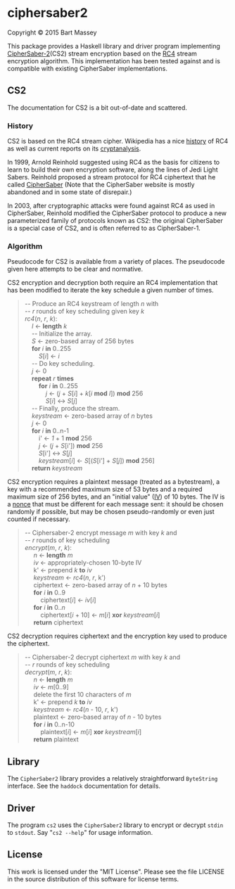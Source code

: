 # ciphersaber2
Copyright © 2015 Bart Massey

This package provides a Haskell library and driver program
implementing [CipherSaber-2](http://ciphersaber.gurus.org/)(CS2)
stream encryption based on the
[RC4](http://en.wikipedia.org/wiki/RC4) stream encryption
algorithm. This implementation has been tested against and
is compatible with existing CipherSaber implementations.

## CS2

The documentation for CS2 is a bit out-of-date and
scattered.

### History

CS2 is based on the RC4 stream cipher.  Wikipedia
has a nice
[history](http://en.wikipedia.org/wiki/RC4#History) of RC4
as well as current reports on its
[cryptanalysis](http://en.wikipedia.org/wiki/RC4#Security).

In 1999, Arnold Reinhold suggested using RC4 as the basis
for citizens to learn to build their own encryption
software, along the lines of Jedi Light Sabers. Reinhold
proposed a stream protocol for RC4 ciphertext that he called
[CipherSaber](http://ciphersaber.gurs.org) (Note that the CipherSaber
website is mostly abandoned and in some state of disrepair.)

In 2003, after cryptographic attacks were found against RC4
as used in CipherSaber, Reinhold modified the CipherSaber
protocol to produce a new parameterized family of protocols
known as CS2: the original CipherSaber is a
special case of CS2, and is often referred to as
CipherSaber-1.

### Algorithm

Pseudocode for CS2 is available from a variety of
places. The pseudocode given here attempts to be clear and
normative.

CS2 encryption and decryption both require an RC4
implementation that has been modified to iterate the key
schedule a given number of times.

<!-- This pseudocode translated from rc4.pseu by pseuf -->

>   
> --&nbsp;Produce an RC4 keystream of length&nbsp;*n*&nbsp;with  
> --&nbsp;*r*&nbsp;rounds of key scheduling given key&nbsp;*k*  
> *rc4*(*n*,&nbsp;*r*,&nbsp;*k*):  
> &nbsp;&nbsp;&nbsp;&nbsp;*l*&nbsp;&#8592;&nbsp;**length**&nbsp;*k*  
> &nbsp;&nbsp;&nbsp;&nbsp;--&nbsp;Initialize&nbsp;the&nbsp;array.  
> &nbsp;&nbsp;&nbsp;&nbsp;*S*&nbsp;&#8592;&nbsp;zero-based array of 256 bytes  
> &nbsp;&nbsp;&nbsp;&nbsp;**for**&nbsp;*i*&nbsp;**in**&nbsp;0..255  
> &nbsp;&nbsp;&nbsp;&nbsp;&nbsp;&nbsp;&nbsp;&nbsp;*S*[*i*]&nbsp;&#8592;&nbsp;*i*  
> &nbsp;&nbsp;&nbsp;&nbsp;--&nbsp;Do&nbsp;key&nbsp;scheduling.  
> &nbsp;&nbsp;&nbsp;&nbsp;*j*&nbsp;&#8592;&nbsp;0  
> &nbsp;&nbsp;&nbsp;&nbsp;**repeat**&nbsp;*r*&nbsp;**times**  
> &nbsp;&nbsp;&nbsp;&nbsp;&nbsp;&nbsp;&nbsp;&nbsp;**for**&nbsp;*i*&nbsp;**in**&nbsp;0..255  
> &nbsp;&nbsp;&nbsp;&nbsp;&nbsp;&nbsp;&nbsp;&nbsp;&nbsp;&nbsp;&nbsp;&nbsp;*j*&nbsp;&#8592;&nbsp;(*j*&nbsp;+&nbsp;*S*[*i*]&nbsp;+&nbsp;*k*[*i*&nbsp;**mod**&nbsp;*l*])&nbsp;**mod**&nbsp;256  
> &nbsp;&nbsp;&nbsp;&nbsp;&nbsp;&nbsp;&nbsp;&nbsp;&nbsp;&nbsp;&nbsp;&nbsp;*S*[*i*]&nbsp;<->&nbsp;*S*[*j*]  
> &nbsp;&nbsp;&nbsp;&nbsp;--&nbsp;Finally,&nbsp;produce&nbsp;the&nbsp;stream.  
> &nbsp;&nbsp;&nbsp;&nbsp;*keystream*&nbsp;&#8592;&nbsp;zero-based array of&nbsp;*n*&nbsp;bytes  
> &nbsp;&nbsp;&nbsp;&nbsp;*j*&nbsp;&#8592;&nbsp;0  
> &nbsp;&nbsp;&nbsp;&nbsp;**for**&nbsp;*i*&nbsp;**in**&nbsp;0..n-1  
> &nbsp;&nbsp;&nbsp;&nbsp;&nbsp;&nbsp;&nbsp;&nbsp;i'&nbsp;&#8592;&nbsp;*1* + 1&nbsp;**mod**&nbsp;256  
> &nbsp;&nbsp;&nbsp;&nbsp;&nbsp;&nbsp;&nbsp;&nbsp;*j*&nbsp;&#8592;&nbsp;(*j*&nbsp;+&nbsp;*S*[i'])&nbsp;**mod**&nbsp;256  
> &nbsp;&nbsp;&nbsp;&nbsp;&nbsp;&nbsp;&nbsp;&nbsp;*S*[i']&nbsp;<->&nbsp;*S*[*j*]  
> &nbsp;&nbsp;&nbsp;&nbsp;&nbsp;&nbsp;&nbsp;&nbsp;*keystream*[*i*]&nbsp;&#8592;&nbsp;*S*[(*S*[i']&nbsp;+&nbsp;*S*[*j*])&nbsp;**mod**&nbsp;256]  
> &nbsp;&nbsp;&nbsp;&nbsp;**return**&nbsp;*keystream*  

<!-- End of pseuf translation of rc4.pseu -->

CS2 encryption requires a plaintext message (treated as a
bytestream), a key with a recommended maximum size of 53
bytes and a required maximum size of 256 bytes, and an
"initial value"
([IV](http://en.wikipedia.org/wiki/Initialization_vector))
of 10 bytes. The IV is a
[nonce](http://en.wikipedia.org/wiki/Cryptographic_nonce)
that must be different for each message sent: it should be
chosen randomly if possible, but may be chosen
pseudo-randomly or even just counted if necessary.

<!-- This pseudocode translated from encrypt.pseu by pseuf -->

>   
> --&nbsp;Ciphersaber-2 encrypt message&nbsp;*m*&nbsp;with key&nbsp;*k*&nbsp;and  
> --&nbsp;*r*&nbsp;rounds of key scheduling  
> *encrypt*(*m*,&nbsp;*r*,&nbsp;*k*):  
> &nbsp;&nbsp;&nbsp;&nbsp;&nbsp;*n*&nbsp;&#8592;&nbsp;**length**&nbsp;*m*  
> &nbsp;&nbsp;&nbsp;&nbsp;&nbsp;*iv*&nbsp;&#8592;&nbsp;appropriately-chosen 10-byte IV  
> &nbsp;&nbsp;&nbsp;&nbsp;&nbsp;k'&nbsp;&#8592;&nbsp;prepend&nbsp;*k*&nbsp;**to**&nbsp;*iv*  
> &nbsp;&nbsp;&nbsp;&nbsp;&nbsp;*keystream*&nbsp;&#8592;&nbsp;*rc4*(*n*,&nbsp;*r*,&nbsp;k')  
> &nbsp;&nbsp;&nbsp;&nbsp;&nbsp;ciphertext&nbsp;&#8592;&nbsp;zero-based array of&nbsp;*n*&nbsp;+&nbsp;10&nbsp;bytes  
> &nbsp;&nbsp;&nbsp;&nbsp;&nbsp;**for**&nbsp;*i*&nbsp;**in**&nbsp;0..9  
> &nbsp;&nbsp;&nbsp;&nbsp;&nbsp;&nbsp;&nbsp;&nbsp;&nbsp;ciphertext[*i*]&nbsp;&#8592;&nbsp;*iv*[*i*]  
> &nbsp;&nbsp;&nbsp;&nbsp;&nbsp;**for**&nbsp;*i*&nbsp;**in**&nbsp;0..*n*  
> &nbsp;&nbsp;&nbsp;&nbsp;&nbsp;&nbsp;&nbsp;&nbsp;&nbsp;ciphertext[*i*&nbsp;+&nbsp;10]&nbsp;&#8592;&nbsp;*m*[*i*]&nbsp;**xor**&nbsp;*keystream*[*i*]  
> &nbsp;&nbsp;&nbsp;&nbsp;&nbsp;**return**&nbsp;ciphertext  

<!-- End of pseuf translation of encrypt.pseu -->

CS2 decryption requires ciphertext and the encryption key
used to produce the ciphertext.

<!-- This pseudocode translated from decrypt.pseu by pseuf -->

>   
> --&nbsp;Ciphersaber-2 decrypt ciphertext&nbsp;*m*&nbsp;with key&nbsp;*k*&nbsp;and  
> --&nbsp;*r*&nbsp;rounds of key scheduling  
> *decrypt*(*m*,&nbsp;*r*,&nbsp;*k*):  
> &nbsp;&nbsp;&nbsp;&nbsp;&nbsp;*n*&nbsp;&#8592;&nbsp;**length**&nbsp;*m*  
> &nbsp;&nbsp;&nbsp;&nbsp;&nbsp;*iv*&nbsp;&#8592;&nbsp;*m*[0..9]  
> &nbsp;&nbsp;&nbsp;&nbsp;&nbsp;delete the first 10 characters of&nbsp;*m*  
> &nbsp;&nbsp;&nbsp;&nbsp;&nbsp;k'&nbsp;&#8592;&nbsp;prepend&nbsp;*k*&nbsp;**to**&nbsp;*iv*  
> &nbsp;&nbsp;&nbsp;&nbsp;&nbsp;*keystream*&nbsp;&#8592;&nbsp;*rc4*(*n*&nbsp;-&nbsp;10,&nbsp;*r*,&nbsp;k')  
> &nbsp;&nbsp;&nbsp;&nbsp;&nbsp;plaintext&nbsp;&#8592;&nbsp;zero-based array of&nbsp;*n*&nbsp;-&nbsp;10&nbsp;bytes  
> &nbsp;&nbsp;&nbsp;&nbsp;&nbsp;**for**&nbsp;*i*&nbsp;**in**&nbsp;0..n-10  
> &nbsp;&nbsp;&nbsp;&nbsp;&nbsp;&nbsp;&nbsp;&nbsp;&nbsp;plaintext[*i*]&nbsp;&#8592;&nbsp;*m*[*i*]&nbsp;**xor**&nbsp;*keystream*[*i*]  
> &nbsp;&nbsp;&nbsp;&nbsp;&nbsp;**return**&nbsp;plaintext  

<!-- End of pseuf translation of decrypt.pseu -->

## Library

The `CipherSaber2` library provides a relatively straightforward
`ByteString` interface. See the `haddock` documentation
for details.

## Driver

The program `cs2` uses the `CipherSaber2` library to encrypt
or decrypt `stdin` to `stdout`. Say "`cs2 --help`" for usage
information.

## License

This work is licensed under the "MIT License".  Please
see the file LICENSE in the source distribution of this
software for license terms.

